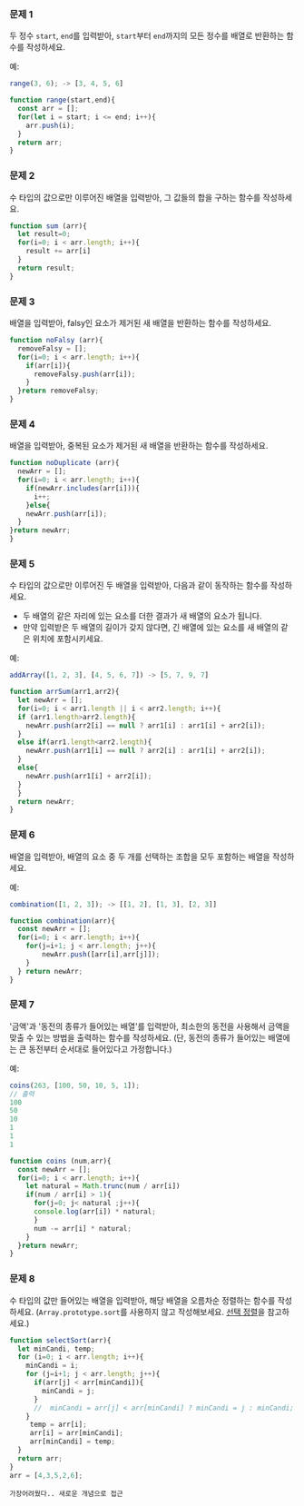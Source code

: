 ### 문제 1

두 정수 `start`, `end`를 입력받아, `start`부터 `end`까지의 모든 정수를 배열로 반환하는 함수를 작성하세요.

예:

```js
range(3, 6); -> [3, 4, 5, 6]
```

```js
function range(start,end){
  const arr = [];
  for(let i = start; i <= end; i++){
    arr.push(i);
  }
  return arr;
}
```

### 문제 2

수 타입의 값으로만 이루어진 배열을 입력받아, 그 값들의 합을 구하는 함수를 작성하세요.

```js
function sum (arr){
  let result=0;
  for(i=0; i < arr.length; i++){
    result += arr[i]
  }
  return result;
}
```

### 문제 3

배열을 입력받아, falsy인 요소가 제거된 새 배열을 반환하는 함수를 작성하세요.

```js
function noFalsy (arr){
  removeFalsy = [];
  for(i=0; i < arr.length; i++){
    if(arr[i]){
      removeFalsy.push(arr[i]);
    }
  }return removeFalsy;
}

```

### 문제 4

배열을 입력받아, 중복된 요소가 제거된 새 배열을 반환하는 함수를 작성하세요.

```js
function noDuplicate (arr){
  newArr = [];
  for(i=0; i < arr.length; i++){
    if(newArr.includes(arr[i])){
      i++;
    }else{
    newArr.push(arr[i]);
  }
}return newArr;
}
```

### 문제 5

수 타입의 값으로만 이루어진 두 배열을 입력받아, 다음과 같이 동작하는 함수를 작성하세요.

- 두 배열의 같은 자리에 있는 요소를 더한 결과가 새 배열의 요소가 됩니다.
- 만약 입력받은 두 배열의 길이가 갖지 않다면, 긴 배열에 있는 요소를 새 배열의 같은 위치에 포함시키세요.

예:

```js
addArray([1, 2, 3], [4, 5, 6, 7]) -> [5, 7, 9, 7]
```
```js
function arrSum(arr1,arr2){
  let newArr = []; 
  for(i=0; i < arr1.length || i < arr2.length; i++){
  if (arr1.length>arr2.length){
    newArr.push(arr2[i] == null ? arr1[i] : arr1[i] + arr2[i]);
  }
  else if(arr1.length<arr2.length){
    newArr.push(arr1[i] == null ? arr2[i] : arr1[i] + arr2[i]);
  }
  else{
    newArr.push(arr1[i] + arr2[i]);
  }
  }
  return newArr;
}
```

### 문제 6

배열을 입력받아, 배열의 요소 중 두 개를 선택하는 조합을 모두 포함하는 배열을 작성하세요.

예:

```js
combination([1, 2, 3]); -> [[1, 2], [1, 3], [2, 3]]
```
```js
function combination(arr){
  const newArr = [];
  for(i=0; i < arr.length; i++){
    for(j=i+1; j < arr.length; j++){
        newArr.push([arr[i],arr[j]]);
    }
  } return newArr;
}
```

### 문제 7

'금액'과 '동전의 종류가 들어있는 배열'를 입력받아, 최소한의 동전을 사용해서 금액을 맞출 수 있는 방법을 출력하는 함수를 작성하세요.
(단, 동전의 종류가 들어있는 배열에는 큰 동전부터 순서대로 들어있다고 가정합니다.)

예:

```js
coins(263, [100, 50, 10, 5, 1]);
// 출력
100
50
10
1
1
1
```

```js
function coins (num,arr){
  const newArr = [];
  for(i=0; i < arr.length; i++){
    let natural = Math.trunc(num / arr[i])
    if(num / arr[i] > 1){
      for(j=0; j< natural ;j++){
      console.log(arr[i]) * natural;
      }
      num -= arr[i] * natural;
    }
  }return newArr;
}
```

### 문제 8

수 타입의 값만 들어있는 배열을 입력받아, 해당 배열을 오름차순 정렬하는 함수를 작성하세요. (`Array.prototype.sort`를 사용하지 않고 작성해보세요. [선택 정렬](https://ko.wikipedia.org/wiki/%EC%84%A0%ED%83%9D_%EC%A0%95%EB%A0%AC)을 참고하세요.)

```js
function selectSort(arr){
  let minCandi, temp;
  for (i=0; i < arr.length; i++){
    minCandi = i;
    for (j=i+1; j < arr.length; j++){
      if(arr[j] < arr[minCandi]){ 
        minCandi = j;
      }
      //  minCandi = arr[j] < arr[minCandi] ? minCandi = j : minCandi; // if문이 좀더 직관적
    }
     temp = arr[i];
     arr[i] = arr[minCandi];
     arr[minCandi] = temp;
  }
  return arr;
}
arr = [4,3,5,2,6];
```

`가장어려웠다.. 새로운 개념으로 접근`
